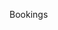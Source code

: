 Bookings 
<script type="text/javascript"> if (typeof(window.Appointy) === 'undefined') { window.Appointy = {}; } window.Appointy.config = { business: 'cityzenbrisbane', defaultTab: 'Schedule', extraParameter: '', buttonImg: '', modal: { height: '100%', width: '100%' } }; jQuery(document).ready(function() { jQuery("#bookAppointy").click(function(){ jQuery("#app-widget-btn").click(); return false; }); }); </script> 
<script type="text/javascript" src="https://cdn.appointy.com/web/blob-web/js/appointy-widget.js"></script> 
